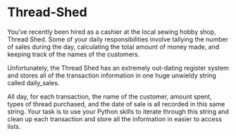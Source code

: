 # Thread-Shed

You’ve recently been hired as a cashier at the local sewing hobby shop, Thread Shed. Some of your daily responsibilities involve tallying the number of sales during the day, calculating the total amount of money made, and keeping track of the names of the customers.

Unfortunately, the Thread Shed has an extremely out-dating register system and stores all of the transaction information in one huge unwieldy string called daily_sales.

All day, for each transaction, the name of the customer, amount spent, types of thread purchased, and the date of sale is all recorded in this same string. Your task is to use your Python skills to iterate through this string and clean up each transaction and store all the information in easier to access lists.
